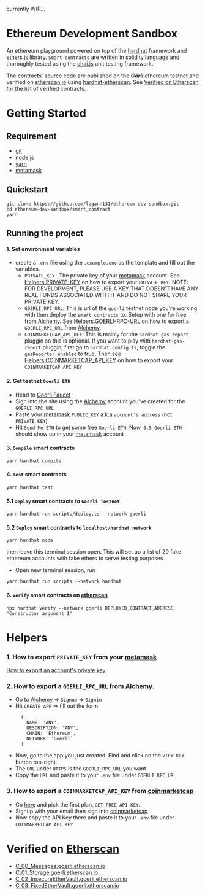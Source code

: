 currently WIP...

# Ethereum Development Sandbox

An ethereum playground powered on top of the [hardhat](https://hardhat.org/) framework and [ethers.js](https://docs.ethers.io/v5/) library. `Smart contracts` are written in [solidity](https://docs.soliditylang.org/en/latest/) language and thoroughly tested using the [chai.js](https://www.chaijs.com/) unit testing framework.

The contracts' source code are published on the **_Görli_** ethereum testnet and verified on [etherscan.io](https://goerli.etherscan.io/) using [hardhat-etherscan](https://hardhat.org/hardhat-runner/plugins/nomiclabs-hardhat-etherscan). See [Verified on Etherscan](https://github.com/logann131/ethereum-dev-sandbox#verified-on-etherscan) for the list of verified contracts.

# Getting Started

## Requirement

- [git](https://git-scm.com/)
- [node.js](https://nodejs.org/en/)
- [yarn](https://yarnpkg.com/getting-started/install)
- [metamask](https://metamask.io/)

## Quickstart

```
git clone https://github.com/logann131/ethereum-dev-sandbox.git
cd ethereum-dev-sandbox/smart_contract
yarn
```

## Running the project

#### 1. Set environment variables

- create a `.env` file using the `.example.env` as the template and fill out the variables.
  - `PRIVATE_KEY:` The private key of your [metamask](https://metamask.io/) account. See [Helpers.PRIVATE-KEY](https://github.com/logann131/ethereum-dev-sandbox#1-how-to-export-private_key-from-your-metamask) on how to export your `PRIVATE KEY`. NOTE: FOR DEVELOPMENT, PLEASE USE A KEY THAT DOESN'T HAVE ANY REAL FUNDS ASSOCIATED WITH IT AND DO NOT SHARE YOUR PRIVATE KEY.
  - `GOERLI_RPC_URL`: This is url of the `goerli` testnet node you're working with then deploy the `smart contracts` to. Setup with one for free from [Alchemy](https://www.alchemy.com/). See [Helpers.GOERLI-RPC-URL](https://github.com/logann131/ethereum-dev-sandbox#2-how-to-export-a-goerli_rpc_url-from-alchemy) on how to export a `GOERLI_RPC_URL` from [Alchemy](https://www.alchemy.com/).
  - `COINMARKETCAP_API_KEY`: This is mainly for the `hardhat-gas-report` pluggin so this is optional. If you want to play with `hardhat-gas-report` pluggin, first go to `hardhat.config.ts`, toggle the `gasReporter.enabled` to true. Then see [Helpers.COINMARKETCAP_API_KEY](https://github.com/logann131/ethereum-dev-sandbox#3-how-to-export-a-coinmarketcap_api_key-from-coinmarketcap) on how to export your `COINMARKETCAP_API_KEY`

#### 2. Get testnet `Goerli ETH`

- Head to [Goerli Faucet](https://goerlifaucet.com/)
- Sign into the site using the [Alchemy](https://www.alchemy.com/) account you've created for the `GOERLI_RPC_URL`
- Paste your [metamask](https://metamask.io/) `PUBLIC_KEY` a.k.a `account's address` (not `PRIVATE_KEY`)
- Hit `Send Me ETH` to get some free `Goerli ETH`. Now, `0.5 Goerli ETH` should show up in your [metamask](https://metamask.io/) account

#### 3. `Compile` smart contracts

```
yarn hardhat compile
```

#### 4. `Test` smart contracts

```
yarn hardhat test
```

#### 5.1 `Deploy` smart contracts to `Goerli Testnet`

```
yarn hardhat run scripts/deploy.ts --network goerli
```

#### 5.2 `Deploy` smart contracts to `localhost/hardhat network`

```
yarn hardhat node
```

then leave this terminal session open. This will set up a list of 20 fake ethereum accounts with fake ethers to serve testing purposes

- Open new terminal session, run

```
yarn hardhat run scripts --network hardhat
```

#### 6. `Verify` smart contracts on [etherscan](https://goerli.etherscan.io/)

```
npx hardhat verify --network goerli DEPLOYED_CONTRACT_ADDRESS "Constructor argument 1"
```

# Helpers

### 1. How to export `PRIVATE_KEY` from your [metamask](https://metamask.io/)

[How to export an account's private key](https://metamask.zendesk.com/hc/en-us/articles/360015289632-How-to-Export-an-Account-Private-Key)

### 2. How to export a `GOERLI_RPC_URL` from [Alchemy](https://www.alchemy.com/).

- Go to [Alchemy](https://www.alchemy.com/) => `Signup` => `Signin`
- Hit `CREATE APP` => fill out the form
  ```
    {
      NAME: 'ANY',
      DESCRIPTION: 'ANY',
      CHAIN: 'Ethereum',
      NETWORK: 'Goerli`
    }
  ```
- Now, go to the app you just created. Find and click on the `VIEW KEY` button top-right.
- The `URL` under `HTTPS` is the `GOERLI_RPC_URL` you want.
- Copy the `URL` and paste it to your `.env` file under `GOERLI_RPC_URL`

### 3. How to export a `COINMARKETCAP_API_KEY` from [coinmarketcap](https://coinmarketcap.com/)

- Go [here](https://coinmarketcap.com/api/pricing/) and pick the first plan, `GET FREE API KEY`.
- Signup with your email then sign into [coinmarketcap](https://pro.coinmarketcap.com/account)
- Now copy the API Key there and paste it to your `.env` file under `COINMARKETCAP_API_KEY`

# Verified on [Etherscan](https://goerli.etherscan.io/)

- [C_00_Messages.goerli.etherscan.io](https://goerli.etherscan.io/address/0x7E913454210c4C0459146F69BF1c0C1bE59B811C#code)
- [C_01_Storage.goerli.etherscan.io](https://goerli.etherscan.io/address/0x9a2074296da58eEDA0746900ac819Ca3bA1F7735#code)
- [C_02_InsecureEtherVault.goerli.etherscan.io](https://goerli.etherscan.io/address/0xaA7A5355fda1Cb11266dB32De172E18Bda45Cf58#code)
- [C_03_FixedEtherVault.goerli.etherscan.io](https://goerli.etherscan.io/address/0x70859CDA94Be71C5fD99165D39f9D12C5F76077e#code)
